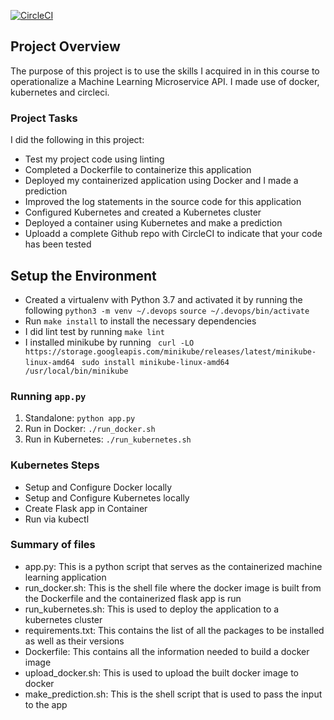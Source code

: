 [![CircleCI](https://circleci.com/gh/TemitayoIlori/microservices/tree/main.svg?style=svg)](https://circleci.com/gh/TemitayoIlori/microservices/tree/main)

## Project Overview

The purpose of this project is to use the skills I acquired in in this course to operationalize a Machine Learning Microservice API. I made use of docker, kubernetes and circleci. 

### Project Tasks

I did the following in this project:
* Test my project code using linting
* Completed a Dockerfile to containerize this application
* Deployed my containerized application using Docker and I made a prediction
* Improved the log statements in the source code for this application
* Configured Kubernetes and created a Kubernetes cluster
* Deployed a container using Kubernetes and make a prediction
* Uploadd a complete Github repo with CircleCI to indicate that your code has been tested


## Setup the Environment

* Created a virtualenv with Python 3.7 and activated it by running the following
   `python3 -m venv ~/.devops`
     `source ~/.devops/bin/activate`
* Run `make install` to install the necessary dependencies
* I did lint test by running
    `make lint`
* I installed minikube by running
   ` curl -LO https://storage.googleapis.com/minikube/releases/latest/minikube-linux-amd64`
   ` sudo install minikube-linux-amd64 /usr/local/bin/minikube`

### Running `app.py`

1. Standalone:  `python app.py`
2. Run in Docker:  `./run_docker.sh`
3. Run in Kubernetes:  `./run_kubernetes.sh`

### Kubernetes Steps

* Setup and Configure Docker locally
* Setup and Configure Kubernetes locally
* Create Flask app in Container
* Run via kubectl

### Summary of files
* app.py: This is a python script that serves as the containerized machine learning application
* run_docker.sh: This is the shell file where the docker image is built from the Dockerfile and the containerized flask app is run
* run_kubernetes.sh: This is used to deploy the application to a kubernetes cluster
* requirements.txt: This contains the list of all the packages to be installed as well as their versions
* Dockerfile: This contains all the information needed to build a docker image
* upload_docker.sh: This is used to upload the built docker image to docker
* make_prediction.sh: This is the shell script that is used to pass the input to the app
